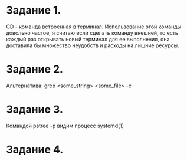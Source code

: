 Задание 1.
======================

CD - команда встроенная в терминал. Использование этой команды довольно частое, я считаю если сделать команду внешней, то есть каждый раз открывать новый терминал для ее выполнения, она доставила бы множество неудобств и расходы на лишние ресурсы.

Задание 2.
======================

Альтернатива:   grep <some_string> <some_file> -c

Задание 3.
====================== 

Командой pstree -p видим процесс systemd(1)

Задание 4.
===================== 

